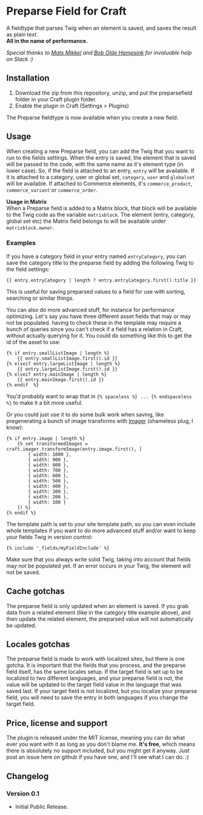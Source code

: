 Preparse Field for Craft
===

A fieldtype that parses Twig when an element is saved, and saves the result as plain text.  
**All in the name of performance.**

*Special thanks to [Mats Mikkel](https://github.com/boboldehampsink) and [Bob Olde Hampsink](https://github.com/boboldehampsink) for invaluable help on Slack :)* 

Installation
---
1. Download the zip from this repository, unzip, and put the preparsefield folder in your Craft plugin folder.
2. Enable the plugin in Craft (Settings > Plugins)

The Preparse fieldtype is now available when you create a new field. 


Usage
---
When creating a new Preparse field, you can add the Twig that you want to run to the fields settings. When the entry is 
saved, the element that is saved will be passed to the code, with the same name as it's element type (in lower case). So, if the field 
is attached to an entry, `entry` will be available. If it is attached to a category, user or global set, `category`, `user` and `globalset` will be available.  If attached to Commerce elements, it's `commerce_product`, `commerce_variant` or `commerce_order`.


**Usage in Matrix**  
When a Preparse field is added to a Matrix block, that block will be available to the Twig code as the variable `matrixblock`. The element (entry, category, global set etc) the Matrix field belongs to will be available under `matrixblock.owner`.  
  
### Examples  
  
If you have a category field in your entry named `entryCategory`, you can save the category title to the
preparse field by adding the following Twig to the field settings:

    {{ entry.entryCategory | length ? entry.entryCategory.first().title }}
 
This is useful for saving preparsed values to a field for use with sorting, searching or similar things.
 
You can also do more advanced stuff, for instance for performance optimizing. Let's say you have three different asset 
fields that may or may not be populated. having to check these in the template may require a bunch of queries since you 
can't check if a field has a relation in Craft, without actually querying for it. You could do something like this to 
get the id of the asset to use:

    {% if entry.smallListImage | length %}
        {{ entry.smallListImage.first().id }}
    {% elseif entry.largeListImage | length %}
        {{ entry.largeListImage.first().id }}
    {% elseif entry.mainImage | length %}
        {{ entry.mainImage.first().id }}
    {% endif  %}
 
You'd probably want to wrap that in `{% spaceless %} ... {% endspaceless %}` to make it a bit more useful.

Or you could just use it to do some bulk work when saving, like pregenerating a bunch of image transforms with 
[Imager](https://github.com/aelvan/Imager-Craft) (shameless plug, I know):

    {% if entry.image | length %}
        {% set transformedImages = craft.imager.transformImage(entry.image.first(), [
		    { width: 1000 }, 
		    { width: 900 }, 
		    { width: 800 }, 
		    { width: 700 }, 
		    { width: 600 }, 
		    { width: 500 }, 
		    { width: 400 }, 
		    { width: 300 }, 
		    { width: 200 },
		    { width: 100 }
	    ]) %}
	{% endif %}
	
The template path is set to your site template path, so you can even include whole templates if you want to do more 
advanced stuff and/or want to keep your fields Twig in version control:
 	
    {% include '_fields/myFieldInclude' %}
	
Make sure that you always write solid Twig, taking into account that fields may not be populated yet. If an error occurs
in your Twig, the element will not be saved. 
 
Cache gotchas
---
The preparse field is only updated when an element is saved. If you grab data from a related element (like in the category 
title example above), and then update the related element, the preparsed value will not automatically be updated. 

 
Locales gotchas
---
The preparse field is made to work with localized sites, but there is one gotcha. It is important that the fields that
you process, and the preparse field itself, has the same locales setup. If the target field is set up to be localized to 
two different languages, and your preparse field is not, the value will be updated to the target field value in the 
language that was saved last. If your target field is not localized, but you localize your preparse field, you will need
to save the entry in both languages if you change the target field.   


Price, license and support
---
The plugin is released under the MIT license, meaning you can do what ever you want with it as long as you don't blame 
me. **It's free**, which means there is absolutely no support included, but you might get it anyway. Just post an issue 
here on github if you have one, and I'll see what I can do. :)


Changelog
---
### Version 0.1
 - Initial Public Release.

